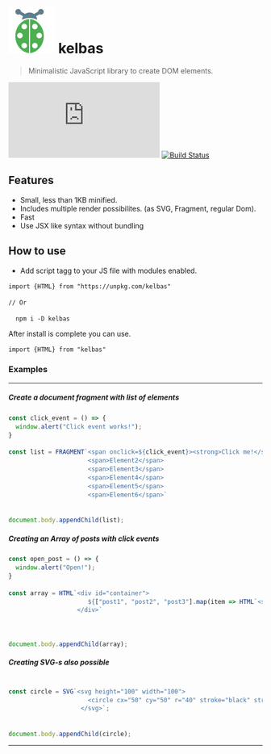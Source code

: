 # ![](/assets/kelbas.svg?raw=true) kelbas

>  Minimalistic JavaScript library to create DOM elements.

![gzip size](http://img.badgesize.io/https://unpkg.com/kelbas/build/kelbas.min.js?compression=gzip)
[![Build Status](https://travis-ci.org/tonis2/kelbas.svg?branch=1.0-release)](https://travis-ci.org/tonis2/kelbas)


## Features

* Small, less than 1KB minified.
* Includes multiple render possibilites.
  (as SVG, Fragment, regular Dom).
* Fast
* Use JSX like syntax without bundling

## How to use 


* Add script tagg to your JS file with modules enabled.
```JS
import {HTML} from "https://unpkg.com/kelbas"

// Or

  npm i -D kelbas

```
After install is complete you can use.

 ```JS 
import {HTML} from "kelbas"
```

### Examples

----

##### Create a document fragment with list of elements
```js
const click_event = () => {
  window.alert("Click event works!");
}

const list = FRAGMENT`<span onclick=${click_event}><strong>Click me!</strong></span>
                      <span>Element2</span>
                      <span>Element3</span>
                      <span>Element4</span>
                      <span>Element5</span>
                      <span>Element6</span>`


document.body.appendChild(list);

```

##### Creating an Array of posts with click events
```js
const open_post = () => {
  window.alert("Open!");
}

const array = HTML`<div id="container">
                      ${["post1", "post2", "post3"].map(item => HTML`<span onclick=${open_post}>${item}</span>`)}
                   </div>`



document.body.appendChild(array);
```

##### Creating SVG-s also possible
```js

const circle = SVG`<svg height="100" width="100">
                      <circle cx="50" cy="50" r="40" stroke="black" stroke-width="3" fill="red" />
                    </svg>`;


document.body.appendChild(circle);
```

------
